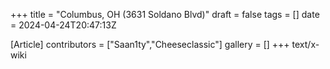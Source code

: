 +++
title = "Columbus, OH (3631 Soldano Blvd)"
draft = false
tags = []
date = 2024-04-24T20:47:13Z

[Article]
contributors = ["Saan1ty","Cheeseclassic"]
gallery = []
+++
text/x-wiki